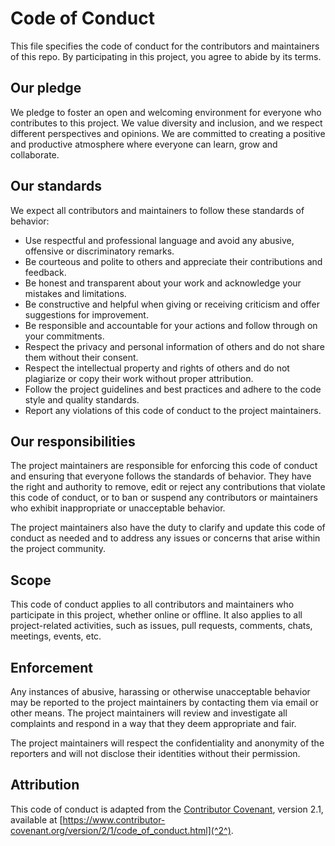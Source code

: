 
# Code of Conduct

This file specifies the code of conduct for the contributors and maintainers of this repo. By participating in this project, you agree to abide by its terms.

## Our pledge

We pledge to foster an open and welcoming environment for everyone who contributes to this project. We value diversity and inclusion, and we respect different perspectives and opinions. We are committed to creating a positive and productive atmosphere where everyone can learn, grow and collaborate.

## Our standards

We expect all contributors and maintainers to follow these standards of behavior:

- Use respectful and professional language and avoid any abusive, offensive or discriminatory remarks.
- Be courteous and polite to others and appreciate their contributions and feedback.
- Be honest and transparent about your work and acknowledge your mistakes and limitations.
- Be constructive and helpful when giving or receiving criticism and offer suggestions for improvement.
- Be responsible and accountable for your actions and follow through on your commitments.
- Respect the privacy and personal information of others and do not share them without their consent.
- Respect the intellectual property and rights of others and do not plagiarize or copy their work without proper attribution.
- Follow the project guidelines and best practices and adhere to the code style and quality standards.
- Report any violations of this code of conduct to the project maintainers.

## Our responsibilities

The project maintainers are responsible for enforcing this code of conduct and ensuring that everyone follows the standards of behavior. They have the right and authority to remove, edit or reject any contributions that violate this code of conduct, or to ban or suspend any contributors or maintainers who exhibit inappropriate or unacceptable behavior.

The project maintainers also have the duty to clarify and update this code of conduct as needed and to address any issues or concerns that arise within the project community.

## Scope

This code of conduct applies to all contributors and maintainers who participate in this project, whether online or offline. It also applies to all project-related activities, such as issues, pull requests, comments, chats, meetings, events, etc.

## Enforcement

Any instances of abusive, harassing or otherwise unacceptable behavior may be reported to the project maintainers by contacting them via email or other means. The project maintainers will review and investigate all complaints and respond in a way that they deem appropriate and fair.

The project maintainers will respect the confidentiality and anonymity of the reporters and will not disclose their identities without their permission.

## Attribution

This code of conduct is adapted from the [Contributor Covenant](^1^), version 2.1, available at [https://www.contributor-covenant.org/version/2/1/code_of_conduct.html](^2^).

